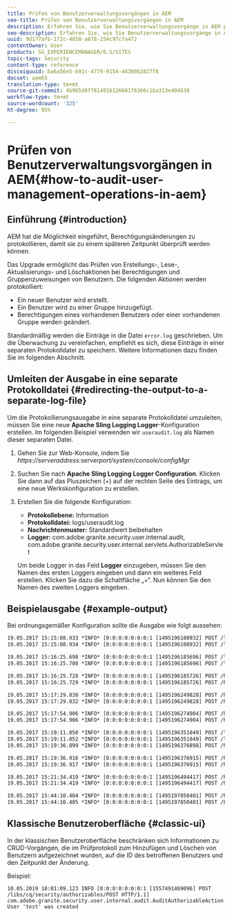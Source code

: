 ```yaml
---
title: Prüfen von Benutzerverwaltungsvorgängen in AEM
seo-title: Prüfen von Benutzerverwaltungsvorgängen in AEM
description: Erfahren Sie, wie Sie Benutzerverwaltungsvorgänge in AEM prüfen.
seo-description: Erfahren Sie, wie Sie Benutzerverwaltungsvorgänge in AEM prüfen.
uuid: 9d177afb-172c-4858-a678-254c97cfa472
contentOwner: User
products: SG_EXPERIENCEMANAGER/6.5/SITES
topic-tags: Security
content-type: reference
discoiquuid: ba6a56e5-b91c-4779-9154-d4300b2827f8
docset: aem65
translation-type: tm+mt
source-git-commit: 4b965d8f7814816126601f6366c1ba313e404538
workflow-type: tm+mt
source-wordcount: '325'
ht-degree: 95%

---
```



# Prüfen von Benutzerverwaltungsvorgängen in AEM{#how-to-audit-user-management-operations-in-aem}

## Einführung {#introduction}

AEM hat die Möglichkeit eingeführt, Berechtigungsänderungen zu protokollieren, damit sie zu einem späteren Zeitpunkt überprüft werden können.

Das Upgrade ermöglicht das Prüfen von Erstellungs-, Lese-, Aktualisierungs- und Löschaktionen bei Berechtigungen und Gruppenzuweisungen von Benutzern. Die folgenden Aktionen werden protokolliert:

* Ein neuer Benutzer wird erstellt.
* Ein Benutzer wird zu einer Gruppe hinzugefügt.
* Berechtigungen eines vorhandenen Benutzers oder einer vorhandenen Gruppe werden geändert.

Standardmäßig werden die Einträge in die Datei `error.log` geschrieben. Um die Überwachung zu vereinfachen, empfiehlt es sich, diese Einträge in einer separaten Protokolldatei zu speichern. Weitere Informationen dazu finden Sie im folgenden Abschnitt.

## Umleiten der Ausgabe in eine separate Protokolldatei {#redirecting-the-output-to-a-separate-log-file}

Um die Protokollierungsausgabe in eine separate Protokolldatei umzuleiten, müssen Sie eine neue **Apache Sling Logging Logger**-Konfiguration erstellen. Im folgenden Beispiel verwenden wir `useraudit.log` als Namen dieser separaten Datei.

1. Gehen Sie zur Web-Konsole, indem Sie *https://serveraddress:serverport/system/console/configMgr*
1. Suchen Sie nach **Apache Sling Logging Logger Configuration**. Klicken Sie dann auf das Pluszeichen (+) auf der rechten Seite des Eintrags, um eine neue Werkskonfiguration zu erstellen.
1. Erstellen Sie die folgende Konfiguration:

   * **Protokollebene:** Information
   * **Protokolldatei:** logs/useraudit.log
   * **Nachrichtenmuster:** Standardwert beibehalten
   * **Logger:** com.adobe.granite.security.user.internal.audit, com.adobe.granite.security.user.internal.servlets.AuthorizableServlet

   Um beide Logger in das Feld **Logger** einzugeben, müssen Sie den Namen des ersten Loggers eingeben und dann ein weiteres Feld erstellen. Klicken Sie dazu die Schaltfläche „+“. Nun können Sie den Namen des zweiten Loggers eingeben.

## Beispielausgabe {#example-output}

Bei ordnungsgemäßer Konfiguration sollte die Ausgabe wie folgt aussehen:

```xml
19.05.2017 15:15:08.933 *INFO* [0:0:0:0:0:0:0:1 [1495196108932] POST /libs/granite/security/post/authorizables.html HTTP/1.1] com.adobe.granite.security.user.internal.servlets.AuthorizableServlet Create Group 'group1' operation initiated by User 'admin' (administrator)
19.05.2017 15:15:08.934 *INFO* [0:0:0:0:0:0:0:1 [1495196108932] POST /libs/granite/security/post/authorizables.html HTTP/1.1] com.adobe.granite.security.user.internal.audit.AuditAuthorizableAction Group 'group1' was created

19.05.2017 15:16:25.698 *INFO* [0:0:0:0:0:0:0:1 [1495196185696] POST /libs/granite/security/post/authorizables.html HTTP/1.1] com.adobe.granite.security.user.internal.servlets.AuthorizableServlet Create User 'user1' operation initiated by User 'admin' (administrator)
19.05.2017 15:16:25.700 *INFO* [0:0:0:0:0:0:0:1 [1495196185696] POST /libs/granite/security/post/authorizables.html HTTP/1.1] com.adobe.granite.security.user.internal.audit.AuditAuthorizableAction User 'user1' was created

19.05.2017 15:16:25.728 *INFO* [0:0:0:0:0:0:0:1 [1495196185726] POST /home/groups/d/dGf7f7vGrZRLs6HS3AK-.rw.userprops.html HTTP/1.1] com.adobe.granite.security.user.internal.servlets.AuthorizableServlet Edit Membership for Group 'group1' operation initiated by User 'admin' (administrator)
19.05.2017 15:16:25.729 *INFO* [0:0:0:0:0:0:0:1 [1495196185726] POST /home/groups/d/dGf7f7vGrZRLs6HS3AK-.rw.userprops.html HTTP/1.1] com.adobe.granite.security.user.internal.audit.AuditGroupAction User 'user1' was added to the group 'group1'

19.05.2017 15:17:29.830 *INFO* [0:0:0:0:0:0:0:1 [1495196249828] POST /home/users/5/5dI6iK4HkZmrfTjcLBoI.rw.userprops.html HTTP/1.1] com.adobe.granite.security.user.internal.servlets.AuthorizableServlet Password Change for User 'user2' operation initiated by User 'admin' (administrator)
19.05.2017 15:17:29.832 *INFO* [0:0:0:0:0:0:0:1 [1495196249828] POST /home/users/5/5dI6iK4HkZmrfTjcLBoI.rw.userprops.html HTTP/1.1] com.adobe.granite.security.user.internal.audit.AuditAuthorizableAction Password for User 'user2' was changed

19.05.2017 15:17:54.906 *INFO* [0:0:0:0:0:0:0:1 [1495196274904] POST /home/users/5/5dI6iK4HkZmrfTjcLBoI.rw.html HTTP/1.1] com.adobe.granite.security.user.internal.servlets.AuthorizableServlet Delete User 'user2' operation initiated by User 'admin' (administrator)
19.05.2017 15:17:54.906 *INFO* [0:0:0:0:0:0:0:1 [1495196274904] POST /home/users/5/5dI6iK4HkZmrfTjcLBoI.rw.html HTTP/1.1] com.adobe.granite.security.user.internal.audit.AuditAuthorizableAction User 'user2' was removed

19.05.2017 15:19:11.050 *INFO* [0:0:0:0:0:0:0:1 [1495196351049] POST /libs/granite/security/post/authorizables.html HTTP/1.1] com.adobe.granite.security.user.internal.servlets.AuthorizableServlet Create User 'user3' operation initiated by User 'admin' (administrator)
19.05.2017 15:19:11.052 *INFO* [0:0:0:0:0:0:0:1 [1495196351049] POST /libs/granite/security/post/authorizables.html HTTP/1.1] com.adobe.granite.security.user.internal.audit.AuditAuthorizableAction User 'user3' was created
19.05.2017 15:19:36.899 *INFO* [0:0:0:0:0:0:0:1 [1495196376898] POST /home/groups/d/dGf7f7vGrZRLs6HS3AK-.rw.userprops.html HTTP/1.1] com.adobe.granite.security.user.internal.servlets.AuthorizableServlet Edit Membership for Group 'group1' operation initiated by User 'admin' (administrator)

19.05.2017 15:19:36.916 *INFO* [0:0:0:0:0:0:0:1 [1495196376915] POST /home/groups/d/dGf7f7vGrZRLs6HS3AK-.rw.userprops.html HTTP/1.1] com.adobe.granite.security.user.internal.servlets.AuthorizableServlet Edit Membership for Group 'group1' operation initiated by User 'admin' (administrator)
19.05.2017 15:19:36.917 *INFO* [0:0:0:0:0:0:0:1 [1495196376915] POST /home/groups/d/dGf7f7vGrZRLs6HS3AK-.rw.userprops.html HTTP/1.1] com.adobe.granite.security.user.internal.audit.AuditGroupAction User 'user1' was removed from the group 'group1'

19.05.2017 15:21:34.419 *INFO* [0:0:0:0:0:0:0:1 [1495196494417] POST /home/groups/d/dGf7f7vGrZRLs6HS3AK-.rw.html HTTP/1.1] com.adobe.granite.security.user.internal.servlets.AuthorizableServlet Delete Group 'group1' operation initiated by User 'admin' (administrator)
19.05.2017 15:21:34.419 *INFO* [0:0:0:0:0:0:0:1 [1495196494417] POST /home/groups/d/dGf7f7vGrZRLs6HS3AK-.rw.html HTTP/1.1] com.adobe.granite.security.user.internal.audit.AuditAuthorizableAction Group 'group1' was removed

19.05.2017 15:44:10.404 *INFO* [0:0:0:0:0:0:0:1 [1495197850401] POST /home/users/3/35XVpVtLRx4a5J9gKrVG.rw.userprops.html HTTP/1.1] com.adobe.granite.security.user.internal.servlets.AuthorizableServlet Password Change for User 'john' operation initiated by User 'john' (not administrator)
19.05.2017 15:44:10.405 *INFO* [0:0:0:0:0:0:0:1 [1495197850401] POST /home/users/3/35XVpVtLRx4a5J9gKrVG.rw.userprops.html HTTP/1.1] com.adobe.granite.security.user.internal.audit.AuditAuthorizableAction Password for User 'john' was changed
```

## Klassische Benutzeroberfläche {#classic-ui}

In der klassischen Benutzeroberfläche beschränken sich Informationen zu CRUD-Vorgängen, die im Prüfprotokoll zum Hinzufügen und Löschen von Benutzern aufgezeichnet wurden, auf die ID des betroffenen Benutzers und den Zeitpunkt der Änderung.

Beispiel:

```
10.05.2019 18:01:09.123 INFO [0:0:0:0:0:0:0:1 [1557491469096] POST /libs/cq/security/authorizables/POST HTTP/1.1] com.adobe.granite.security.user.internal.audit.AuditAuthorizableAction User 'test' was created
```

